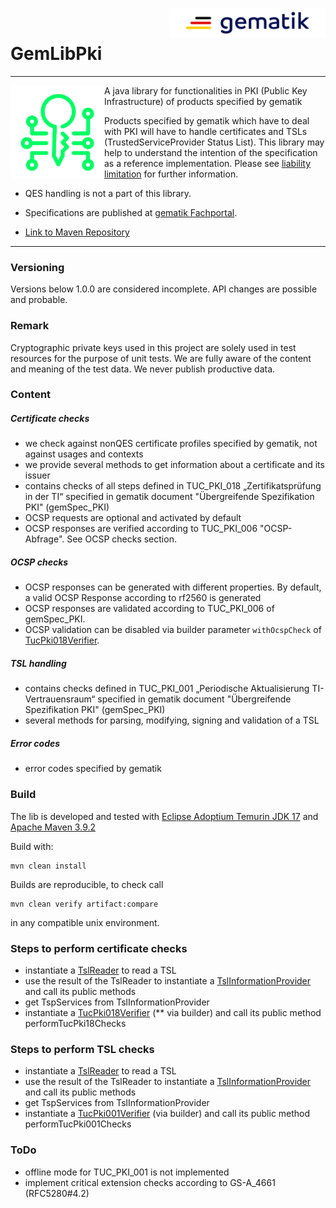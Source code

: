 <img align="right" width="250" height="47" src="doc/images/Gematik_Logo_Flag_With_Background.png"/> <br/>

# GemLibPki

--- 
<img align="left" height="150" src="doc/images/logo.svg" />

A java library for functionalities in PKI (Public Key Infrastructure) of products specified by
gematik

Products specified by gematik which have to deal with PKI will have to handle certificates and
TSLs (TrustedServiceProvider Status List). This library may help to understand the intention of the
specification as a reference implementation.
Please
see [liability limitation](https://fachportal.gematik.de/default-titlegrundsaetzliche-nutzungsbedingungen)
for further information.

* QES handling is not a part of this library.

* Specifications are published at [gematik Fachportal](https://fachportal.gematik.de/).

* [Link to Maven Repository](https://mvnrepository.com/artifact/de.gematik.pki/gemLibPki)

---

### Versioning

Versions below 1.0.0 are considered incomplete. API changes are possible and probable.

### Remark

Cryptographic private keys used in this project are solely used in test resources for the purpose of
unit tests.
We are fully aware of the content and meaning of the test data. We never publish productive data.

### Content

##### Certificate checks

- we check against nonQES certificate profiles specified by gematik, not against usages and contexts
- we provide several methods to get information about a certificate and its issuer
- contains checks of all steps defined in TUC_PKI_018 „Zertifikatsprüfung in der TI“ specified in
  gematik document "Übergreifende Spezifikation PKI" (gemSpec_PKI)
- OCSP requests are optional and activated by default
- OCSP responses are verified according to TUC_PKI_006 "OCSP-Abfrage". See OCSP checks section.

##### OCSP checks

- OCSP responses can be generated with different properties. By default, a valid OCSP Response
  according to rf2560 is generated
- OCSP responses are validated according to TUC_PKI_006 of gemSpec_PKI.
- OCSP validation can be disabled via builder parameter `withOcspCheck` of
  [TucPki018Verifier](src/main/java/de/gematik/pki/gemlibpki/certificate/TucPki018Verifier.java).

##### TSL handling

- contains checks defined in TUC_PKI_001 „Periodische Aktualisierung TI-Vertrauensraum“ specified in
  gematik document "Übergreifende Spezifikation PKI" (gemSpec_PKI)
- several methods for parsing, modifying, signing and validation of a TSL

##### Error codes

- error codes specified by gematik

### Build

The lib is developed and tested
with [Eclipse Adoptium Temurin JDK 17](https://github.com/adoptium/temurin17-binaries) and [Apache
Maven 3.9.2](https://maven.apache.org/index.html)

Build with:

    mvn clean install

Builds are reproducible, to check call

    mvn clean verify artifact:compare

in any compatible unix environment.

### Steps to perform certificate checks

- instantiate a [TslReader](src/main/java/de/gematik/pki/gemlibpki/tsl/TslReader.java) to read a TSL
- use the result of the TslReader to instantiate
  a [TslInformationProvider](src/main/java/de/gematik/pki/gemlibpki/tsl/TslInformationProvider.java)
  and call its public methods
- get TspServices from TslInformationProvider
- instantiate
  a [TucPki018Verifier](src/main/java/de/gematik/pki/gemlibpki/certificate/TucPki018Verifier.java) (**
  via builder) and call its public method performTucPki18Checks

### Steps to perform TSL checks

- instantiate a [TslReader](src/main/java/de/gematik/pki/gemlibpki/tsl/TslReader.java) to read a TSL
- use the result of the TslReader to instantiate
  a [TslInformationProvider](src/main/java/de/gematik/pki/gemlibpki/tsl/TslInformationProvider.java)
  and call its public methods
- get TspServices from TslInformationProvider
- instantiate
  a [TucPki001Verifier](src/main/java/de/gematik/pki/gemlibpki/tsl/TucPki001Verifier.java) (via
  builder) and call its
  public method performTucPki001Checks

### ToDo

- offline mode for TUC_PKI_001 is not implemented
- implement critical extension checks according to GS-A_4661 (RFC5280#4.2)

